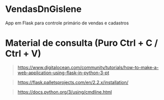 # VendasDnGislene
App em Flask para controle primário de vendas e cadastros

# Material de consulta (Puro Ctrl + C / Ctrl + V)
> https://www.digitalocean.com/community/tutorials/how-to-make-a-web-application-using-flask-in-python-3-pt

> https://flask.palletsprojects.com/en/2.2.x/installation/

> https://docs.python.org/3/using/cmdline.html
